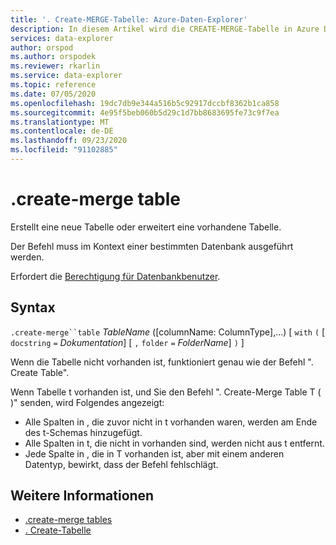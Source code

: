 ```yaml
---
title: '. Create-MERGE-Tabelle: Azure-Daten-Explorer'
description: In diesem Artikel wird die CREATE-MERGE-Tabelle in Azure Daten-Explorer beschrieben.
services: data-explorer
author: orspod
ms.author: orspodek
ms.reviewer: rkarlin
ms.service: data-explorer
ms.topic: reference
ms.date: 07/05/2020
ms.openlocfilehash: 19dc7db9e344a516b5c92917dccbf8362b1ca858
ms.sourcegitcommit: 4e95f5beb060b5d29c1d7bb8683695fe73c9f7ea
ms.translationtype: MT
ms.contentlocale: de-DE
ms.lasthandoff: 09/23/2020
ms.locfileid: "91102885"
---
```

# <a name="create-merge-table"></a>.create-merge table

Erstellt eine neue Tabelle oder erweitert eine vorhandene Tabelle. 

Der Befehl muss im Kontext einer bestimmten Datenbank ausgeführt werden. 

Erfordert die [Berechtigung für Datenbankbenutzer](../management/access-control/role-based-authorization.md).

## <a name="syntax"></a>Syntax

`.create-merge``table` *TableName* ([columnName: ColumnType],...)  [ `with` `(` [ `docstring` `=` *Dokumentation*] [ `,` `folder` `=` *FolderName*] `)` ]

Wenn die Tabelle nicht vorhanden ist, funktioniert genau wie der Befehl ". Create Table".

Wenn Tabelle t vorhanden ist, und Sie den Befehl ". Create-Merge Table T ( <columns specification> )" senden, wird Folgendes angezeigt:

* Alle Spalten in <columns specification> , die zuvor nicht in t vorhanden waren, werden am Ende des t-Schemas hinzugefügt.
* Alle Spalten in t, die nicht in vorhanden sind, <columns specification> werden nicht aus t entfernt.
* Jede Spalte in <columns specification> , die in T vorhanden ist, aber mit einem anderen Datentyp, bewirkt, dass der Befehl fehlschlägt.

## <a name="see-also"></a>Weitere Informationen

* [.create-merge tables](create-merge-tables-command.md)
* [. Create-Tabelle](create-table-command.md)
